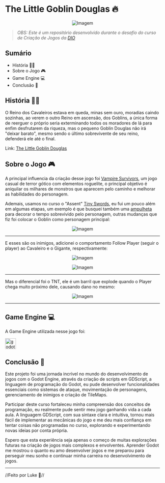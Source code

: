 # The Little Goblin Douglas 🔥

<p align="center">
  <img align="center" src="https://github.com/user-attachments/assets/47353cb9-6999-4edd-9a7d-7ed24915a38c" alt="Imagem">
</p>


> *OBS: Este é um repositório desenvolvido durante o desafio do curso de Criação de Jogos da [DIO](https://www.dio.me/)* 

## Sumário
- História ✍🏻
- Sobre o Jogo 🎮
- Game Engine 💻
- Conclusão 🐜

## História ✍🏻
O Reino dos Cavaleiros estava em queda, minas sem ouro, moradias caindo sozinhas, ao verem o outro Reino em ascensão, dos Goblins, a única forma de reerguer o próprio seria exterminando todos os moradores de lá para enfim desfrutarem da riqueza, mas o pequeno Goblin Douglas não irá "deixar barato", mesmo sendo o último sobrevivente de seu reino, defenderá ele até o final.

Link: [The Little Goblin Douglas](https://anonymoussstudio.itch.io/the-little-goblin-douglas)

## Sobre o Jogo 🎮
A principal influencia da criação desse jogo foi [Vampire Survivors](https://poncle.itch.io/vampire-survivors), um jogo casual de terror gótico com elementos roguelite, o principal objetivo é aniquilar os milhares de monstros que aparecem pelo caminho e melhorar as habilidades do personagem.

Ademais, usamos no curso o "Assent" [Tiny Swords](https://pixelfrog-assets.itch.io/tiny-swords), eu fui um pouco além em algumas etapas, um exemplo é que busquei também uma [ampulheta](https://nyknck.itch.io/sand-clock) para decorar o tempo sobrevivido pelo personagem, outras mudanças que fiz foi colocar o Goblin como personagem principal:

<p align="center">
  <img align="center" src="https://github.com/user-attachments/assets/a0a28a54-4064-4350-b378-afbbaafc0672" alt="Imagem">
</p>

---

E esses são os inimigos, adicionei o comportamento Follow Player (seguir o player) ao Cavaleiro e o Gigante, respectivamente:

<p align="center">
  <img align="center" src="https://github.com/user-attachments/assets/ece89ee1-dc4b-4882-8250-769bcb62e87d" alt="Imagem">
</p>


<p align="center">
  <img align="center" src="https://github.com/user-attachments/assets/7307d18a-3985-4ffa-a953-89427ed9551c" alt="Imagem">
</p>

---

Mas o diferencial foi o TNT, ele é um barril que explode quando o Player chega muito próximo dele, causando dano no mesmo:

<p align="center">
  <img align="center" src="https://github.com/user-attachments/assets/f86ea855-eb65-4ae5-9ccc-7729d6f7b049" alt="Imagem">
</p>

---


## Game Engine 💻
A Game Engine utilizada nesse jogo foi:

<div align="left">
  <img src="https://cdn.jsdelivr.net/gh/devicons/devicon/icons/godot/godot-original.svg" height="35" alt="godot logo"  />
</div>


## Conclusão 🐜
Este projeto foi uma jornada incrível no mundo do desenvolvimento de jogos com o Godot Engine, através da criação de scripts em GDScript, a linguagem de programação do Godot, eu pude desenvolver funcionalidades essenciais como sistemas de ataque, movimentação de personagens, gerenciamento de inimigos e criação de TileMaps.

Participar deste curso fortaleceu minha compreensão dos conceitos de programação, eu realmente pude sentir meu jogo ganhando vida a cada aula. A linguagem GDScript, com sua sintaxe clara e intuitiva, tornou mais fácil de implementar as mecânicas do jogo e me deu mais confiança em tentar coisas não programadas no curso, explorando e experimentando novas ideias por conta própria.

Espero que esta experiência seja apenas o começo de muitas explorações futuras na criação de jogos mais complexos e envolventes. Aprender Godot me mostrou o quanto eu amo desenvolver jogos e me preparou para perseguir meu sonho e continuar minha carreira no desenvolvimento de jogos.

---
//Feito por Luke 🐉//
